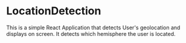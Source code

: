 # LocationDetection
This is a simple React Application that detects User's geolocation and displays on screen. It detects which hemisphere the user is located. 

